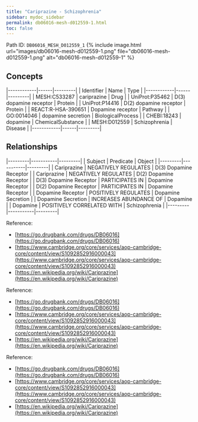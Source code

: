 ```yaml
---
title: "Cariprazine - Schizophrenia"
sidebar: mydoc_sidebar
permalink: db06016-mesh-d012559-1.html
toc: false 
---
```



Path ID: `DB06016_MESH_D012559_1`
{% include image.html url="images/db06016-mesh-d012559-1.png" file="db06016-mesh-d012559-1.png" alt="db06016-mesh-d012559-1" %}

## Concepts

|------------|------|---------|
| Identifier | Name | Type    |
|------------|------|---------|
| MESH:C533287 | cariprazine | Drug |
| UniProt:P35462 | D(3) dopamine receptor | Protein |
| UniProt:P14416 | D(2) dopamine receptor | Protein |
| REACT:R-HSA-390651 | Dopamine receptor | Pathway |
| GO:0014046 | dopamine secretion | BiologicalProcess |
| CHEBI:18243 | dopamine | ChemicalSubstance |
| MESH:D012559 | Schizophrenia | Disease |
|------------|------|---------|

## Relationships

|---------|-----------|---------|
| Subject | Predicate | Object  |
|---------|-----------|---------|
| Cariprazine | NEGATIVELY REGULATES | D(3) Dopamine Receptor |
| Cariprazine | NEGATIVELY REGULATES | D(2) Dopamine Receptor |
| D(3) Dopamine Receptor | PARTICIPATES IN | Dopamine Receptor |
| D(2) Dopamine Receptor | PARTICIPATES IN | Dopamine Receptor |
| Dopamine Receptor | POSITIVELY REGULATES | Dopamine Secretion |
| Dopamine Secretion | INCREASES ABUNDANCE OF | Dopamine |
| Dopamine | POSITIVELY CORRELATED WITH | Schizophrenia |
|---------|-----------|---------|

Reference: 
  - [https://go.drugbank.com/drugs/DB06016](https://go.drugbank.com/drugs/DB06016)
  - [https://www.cambridge.org/core/services/aop-cambridge-core/content/view/S1092852916000043](https://www.cambridge.org/core/services/aop-cambridge-core/content/view/S1092852916000043)
  - [https://en.wikipedia.org/wiki/Cariprazine](https://en.wikipedia.org/wiki/Cariprazine)

Reference: 
  - [https://go.drugbank.com/drugs/DB06016](https://go.drugbank.com/drugs/DB06016)
  - [https://www.cambridge.org/core/services/aop-cambridge-core/content/view/S1092852916000043](https://www.cambridge.org/core/services/aop-cambridge-core/content/view/S1092852916000043)
  - [https://en.wikipedia.org/wiki/Cariprazine](https://en.wikipedia.org/wiki/Cariprazine)

Reference: 
  - [https://go.drugbank.com/drugs/DB06016](https://go.drugbank.com/drugs/DB06016)
  - [https://www.cambridge.org/core/services/aop-cambridge-core/content/view/S1092852916000043](https://www.cambridge.org/core/services/aop-cambridge-core/content/view/S1092852916000043)
  - [https://en.wikipedia.org/wiki/Cariprazine](https://en.wikipedia.org/wiki/Cariprazine)
